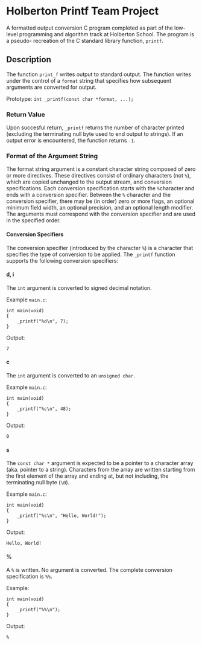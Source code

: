 # Holberton Printf Team Project

A formatted output conversion C program completed as part of the low-level
programming and algorithm track at Holberton School. The program is a pseudo-
recreation of the C standard library function, `printf`.

## Description

The function `print_f` writes output to standard output. The function writes
under the control of a `format` string that specifies how subsequent arguments
are converted for output.

Prototype: `int _printf(const char *format, ...);`

### Return Value

Upon succesful return, `_printf` returns the number of character printed
(excluding the terminating null byte used to end output to strings). If an
output error is encountered, the function returns `-1`.

### Format of the Argument String

The format string argument is a constant character string composed of zero
or more directives. These directives consist of ordinary characters (not `%`),
which are copied unchanged to the output stream, and conversion specifications.
Each conversion specification starts with the `%`character and ends with a conversion specifier.
Between the `%` character and the conversion specifier, there may be (in order) zero or more flags,
an optional minimum field width, an optional precision, and an optional length modifier.
The arguments must correspond with the conversion specifier and are used in the specified order.

#### Conversion Specifiers

The conversion specifier (introduced by the character `%`) is a character that
specifies the type of conversion to be applied. The `_printf` function
supports the following conversion specifiers:

#### d, i
The `int` argument is converted to signed decimal notation.

Example `main.c`:
```
int main(void)
{
    _printf("%d\n", 7);
}
```
Output:
```
7
```
#### c
The `int` argument is converted to an `unsigned char`.

Example `main.c`:
```
int main(void)
{
    _printf("%c\n", 48);
}
```
Output:
```
0
```

#### s
The `const char *` argument is expected to be a pointer to a character array
(aka. pointer to a string). Characters from the array are written starting
from the first element of the array and ending at, but not including, the
terminating null byte (`\0`).

Example `main.c`:
```
int main(void)
{
    _printf("%s\n", "Hello, World!");
}
```
Output:
```
Hello, World!
```
#### %
A `%` is written. No argument is converted. The complete conversion
specification is `%%`.

Example:
```
int main(void)
{
    _printf("%%\n");
}
```
Output:
```
%
```
